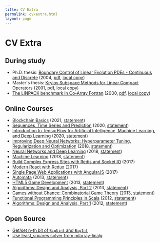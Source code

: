 ```yaml
---
title: CV Extra
permalink: cv/extra.html
layout: page
---
```

# CV Extra

## During study

- Ph.D. thesis: [Boundary Control of Linear Evolution PDEs - Continuous and Discrete](https://www2.imm.dtu.dk/pubdb/pubs/3379-full.html) (2004, [pdf](https://www2.imm.dtu.dk/pubdb/edoc/imm3379.pdf), [local copy](/files/rasmussen04-boundary-control.pdf))
- Master's thesis: [Krylov Subspace Methods for Linear Compact Operators](https://www2.imm.dtu.dk/pubdb/pubs/468-full.html) (2001, [pdf](https://www2.imm.dtu.dk/pubdb/edoc/imm468.pdf), [local copy](/files/rasmussen01-compact-linear.pdf))
- [The LINPACK benchmark in Co-Array Fortran](https://www2.imm.dtu.dk/pubdb/pubs/1236-full.html) (2000, [pdf](https://www2.imm.dtu.dk/documents/ftp/tr00/tr14_00.pdf), [local copy](/files/reid00-co-array-fortran.pdf))

## Online Courses

- [Blockchain Basics](https://www.coursera.org/learn/blockchain-basics) (2021, [statement](/files/mooc/blockchain-basics.pdf))
- [Sequences, Time Series and Prediction](https://www.coursera.org/learn/tensorflow-sequences-time-series-and-prediction) (2020, [statement](/files/mooc/tensorflow-sequences-time-series-and-prediction.pdf))
- [Introduction to TensorFlow for Artificial Intelligence, Machine Learning, and Deep Learning](https://www.coursera.org/learn/introduction-tensorflow) (2020, [statement](/files/mooc/introduction-tensorflow.pdf))
- [Improving Deep Neural Networks: Hyperparameter Tuning, Regularization and Optimization](https://www.coursera.org/learn/deep-neural-network) (2018, [statement](/files/mooc/deep-neural-network.pdf))
- [Neural Networks and Deep Learning](https://www.coursera.org/learn/neural-networks-deep-learning) (2018, [statement](/files/mooc/neural-networks-deep-learning.pdf))
- [Machine Learning](https://www.coursera.org/learn/machine-learning) (2018, [statement](/files/mooc/machine-learning.pdf))
- [Build Complex Express Sites with Redis and Socket IO](https://www.udemy.com/build-complex-express-sites-with-redis-and-socket-io) (2017)
- [Modern React with Redux](https://www.udemy.com/react-redux/) (2017)
- [Single Page Web Applications with AngularJS](https://www.coursera.org/learn/single-page-web-apps-with-angularjs/) (2017)
- [Automata](https://class.coursera.org/automata-002) (2013, [statement](/files/mooc/automata.pdf))
- [HTML5 Game Development](https://www.udacity.com/course/cs255) (2013, [statement](/files/mooc/html5gamedev.pdf))
- [Algorithms: Design and Analysis, Part 2](https://class.coursera.org/algo2-002) (2013, [statement](/files/mooc/algo2.pdf))
- [Games without Chance: Combinatorial Game Theory](https://class.coursera.org/cgt-001) (2013, [statement](/files/mooc/gametheory.pdf))
- [Functional Programming Principles in Scala](https://class.coursera.org/progfun-2012-001) (2012, [statement](/files/mooc/scala.pdf))
- [Algorithms: Design and Analysis, Part 1](https://class.coursera.org/algo) (2012, [statement](/files/mooc/algo1.pdf))

## Open Source

- [Get/set n-th bit of `BigUint` and `BigInt`](https://github.com/rust-num/num-bigint/pull/183)
- [Use least_squares solver from ndarray-linalg](https://github.com/rust-ml/linfa/pull/125)
